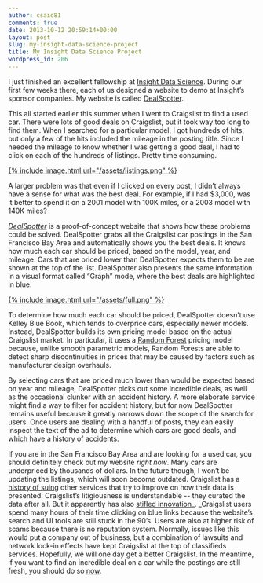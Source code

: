 ```yaml
---
author: csaid81
comments: true
date: 2013-10-12 20:59:14+00:00
layout: post
slug: my-insight-data-science-project
title: My Insight Data Science Project
wordpress_id: 206
---
```


I just finished an excellent fellowship at [Insight Data Science](http://insightdatascience.com/). During our first few weeks there, each of us designed a website to demo at Insight’s sponsor companies. My website is called [DealSpotter](http://www.dealspotter.info).

This all started earlier this summer when I went to Craigslist to find a used car. There were lots of good deals on Craigslist, but it took way too long to find them. When I searched for a particular model, I got hundreds of hits, but only a few of the hits included the mileage in the posting title. Since I needed the mileage to know whether I was getting a good deal, I had to click on each of the hundreds of listings. Pretty time consuming.


[{% include image.html url="/assets/listings.png" %}](http://www.dealspotter.info)

A larger problem was that even if I clicked on every post, I didn’t always have a sense for what was the best deal. For example, if I had $3,000, was it better to spend it on a 2001 model with 100K miles, or a 2003 model with 140K miles?

[_DealSpotter_](http://www.dealspotter.info) is a proof-of-concept website that shows how these problems could be solved. DealSpotter grabs all the Craigslist car postings in the San Francisco Bay Area and automatically shows you the best deals. It knows how much each car should be priced, based on the model, year, and mileage. Cars that are priced lower than DealSpotter expects them to be are shown at the top of the list. DealSpotter also presents the same information in a visual format called “Graph” mode, where the best deals are highlighted in blue.


[{% include image.html url="/assets/full.png" %}](http://www.dealspotter.info)


To determine how much each car should be priced, DealSpotter doesn’t use Kelley Blue Book, which tends to overprice cars, especially newer models. Instead, DealSpotter builds its own pricing model based on the actual Craigslist market. In particular, it uses a [Random Forest](http://en.wikipedia.org/wiki/Random_forest) pricing model because, unlike smooth parametric models, Random Forests are able to detect sharp discontinuities in prices that may be caused by factors such as manufacturer design overhauls.

By selecting cars that are priced much lower than would be expected based on year and mileage, DealSpotter picks out some incredible deals, as well as the occasional clunker with an accident history. A more elaborate service might find a way to filter for accident history, but for now DealSpotter remains useful because it greatly narrows down the scope of the search for users. Once users are dealing with a handful of posts, they can easily inspect the text of the ad to determine which cars are good deals, and which have a history of accidents.

If you are in the San Francisco Bay Area and are looking for a used car, you should definitely check out my website _right now_. Many cars are underpriced by thousands of dollars. In the future though, I won’t be updating the listings, which will soon become outdated. Craigslist has a [history of suing](http://news.cnet.com/8301-1023_3-57479344-93/craigslist-sues-padmapper-for-mass-harvesting-listings/) other services that try to improve on how their data is presented. Craigslist’s litigiousness is understandable -- they curated the data after all. But it apparently has also [stifled innovation](http://bits.blogs.nytimes.com/2012/07/29/when-craigslist-blocks-innovations-disruptions/?_r=0)_. _Craigslist users spend many hours of their time clicking on blue links because the website’s search and UI tools are still stuck in the 90’s. Users are also at higher risk of scams because there is no reputation system. Normally, issues like this would put a company out of business, but a combination of lawsuits and network lock-in effects have kept Craigslist at the top of classifieds services. Hopefully, we will one day get a better Craigslist. In the meantime, if you want to find an incredible deal on a car while the postings are still fresh, you should do so [now](http://www.dealspotter.info).

